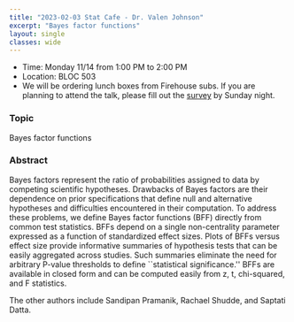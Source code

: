 ```yaml
---
title: "2023-02-03 Stat Cafe - Dr. Valen Johnson"
excerpt: "Bayes factor functions"
layout: single
classes: wide
---
```


- Time: Monday 11/14 from 1:00 PM to 2:00 PM
- Location: BLOC 503
- We will be ordering lunch boxes from Firehouse subs. If you are planning to attend the talk, please fill out the [survey](https://urldefense.com/v3/__https://forms.gle/3eHCudTwNHA9UbZU8__;!!KwNVnqRv!DtBItYdOqraqSyX-pW_UOkPCf7CwYY7COr7lQ0OYrAnCra_RW8O6LwCCZTrq0qVge8AvjfPJCSAwvBIpB7U38w$) by Sunday night. 

### Topic

Bayes factor functions

### Abstract

Bayes factors represent the ratio of probabilities assigned to data by competing scientific hypotheses.  Drawbacks of Bayes factors are their dependence on prior specifications that define null and alternative hypotheses and difficulties encountered in their computation.  To address these problems, we define Bayes factor functions (BFF) directly from common test statistics.  BFFs depend on a single non-centrality parameter expressed as a function of standardized effect sizes. Plots of BFFs versus effect size provide informative summaries of hypothesis tests that can be easily aggregated across studies. Such summaries eliminate the need for arbitrary P-value thresholds to define ``statistical significance.''  BFFs are available in closed form and can be computed easily from z, t, chi-squared, and F statistics. 

The other authors include Sandipan Pramanik, Rachael Shudde, and Saptati Datta.
